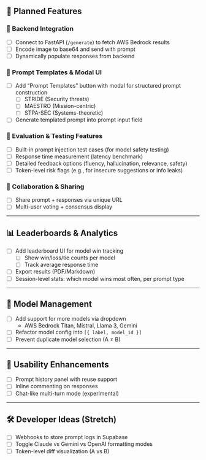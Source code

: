 ## 🚀 Planned Features

### 🔌 Backend Integration
- [ ] Connect to FastAPI (`/generate`) to fetch AWS Bedrock results
- [ ] Encode image to base64 and send with prompt
- [ ] Dynamically populate responses from backend

### 🧠 Prompt Templates & Modal UI
- [ ] Add “Prompt Templates” button with modal for structured prompt construction
  - [ ] STRIDE (Security threats)
  - [ ] MAESTRO (Mission-centric)
  - [ ] STPA-SEC (Systems-theoretic)
- [ ] Generate templated prompt into prompt input field

### 🧪 Evaluation & Testing Features
- [ ] Built-in prompt injection test cases (for model safety testing)
- [ ] Response time measurement (latency benchmark)
- [ ] Detailed feedback options (fluency, hallucination, relevance, safety)
- [ ] Token-level risk flags (e.g., for insecure suggestions or info leaks)

### 👥 Collaboration & Sharing
- [ ] Share prompt + responses via unique URL
- [ ] Multi-user voting + consensus display

---

## 📊 Leaderboards & Analytics

- [ ] Add leaderboard UI for model win tracking
  - [ ] Show win/loss/tie counts per model
  - [ ] Track average response time
- [ ] Export results (PDF/Markdown)
- [ ] Session-level stats: which model wins most often, per prompt type

---

## 🧩 Model Management

- [ ] Add support for more models via dropdown
  - AWS Bedrock Titan, Mistral, Llama 3, Gemini
- [ ] Refactor model config into `[{ label, model_id }]`
- [ ] Prevent duplicate model selection (A ≠ B)

---

## 📝 Usability Enhancements

- [ ] Prompt history panel with reuse support
- [ ] Inline commenting on responses
- [ ] Chat-like multi-turn mode (experimental)

---

## 🛠 Developer Ideas (Stretch)

- [ ] Webhooks to store prompt logs in Supabase
- [ ] Toggle Claude vs Gemini vs OpenAI formatting modes
- [ ] Token-level diff visualization (A vs B)
